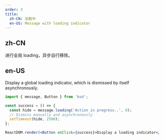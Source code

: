 ```yaml
---
order: 3
title:
  zh-CN: 加载中
  en-US: Message with loading indicator
---
```


## zh-CN

进行全局 loading，异步自行移除。

## en-US

Display a global loading indicator, which is dismissed by itself asynchronously.

```jsx
import { message, Button } from 'bsd';

const success = () => {
  const hide = message.loading('Action in progress..', 0);
  // Dismiss manually and asynchronously
  setTimeout(hide, 2500);
};

ReactDOM.render(<Button onClick={success}>Display a loading indicator</Button>, mountNode);
```

